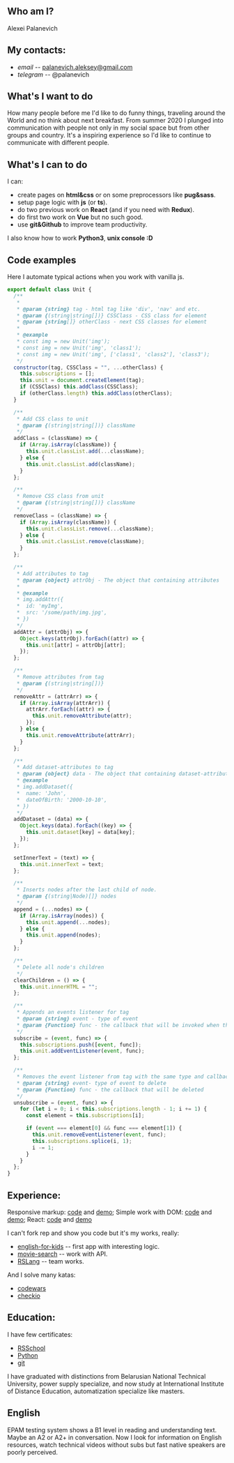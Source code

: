 ## Who am I?

Alexei Palanevich

## My contacts:

- _email_ -- palanevich.aleksey@gmail.com
- _telegram_ -- @palanevich

## What's I want to do

How many people before me I'd like to do funny things, traveling around the World and no think about next breakfast. From summer 2020 I plunged into communication with people not only in my social space but from other groups and country. It's a inspiring experience so I'd like to continue to communicate with different people.

## What's I can to do

I can:

- create pages on __html&css__ or on some preprocessors like __pug&sass__.
- setup page logic with __js__ (or __ts__).
- do two previous work on __React__ (and if you need with __Redux__).
- do first two work on __Vue__ but no such good.
- use __git&Github__ to improve team productivity.

I also know how to work __Python3__, __unix console :D__

## Code examples

Here I automate typical actions when you work with vanilla js.

```js
export default class Unit {
  /**
   *
   * @param {string} tag - html tag like 'div', 'nav' and etc.
   * @param {(string|string[])} CSSClass - CSS class for element
   * @param {string[]} otherClass - next CSS classes for element
   *
   * @example
   * const img = new Unit('img');
   * const img = new Unit('img', 'class1');
   * const img = new Unit('img', ['class1', 'class2'], 'class3');
   */
  constructor(tag, CSSClass = "", ...otherClass) {
    this.subscriptions = [];
    this.unit = document.createElement(tag);
    if (CSSClass) this.addClass(CSSClass);
    if (otherClass.length) this.addClass(otherClass);
  }

  /**
   * Add CSS class to unit
   * @param {(string|string[])} className
   */
  addClass = (className) => {
    if (Array.isArray(className)) {
      this.unit.classList.add(...className);
    } else {
      this.unit.classList.add(className);
    }
  };

  /**
   * Remove CSS class from unit
   * @param {(string|string[])} className
   */
  removeClass = (className) => {
    if (Array.isArray(className)) {
      this.unit.classList.remove(...className);
    } else {
      this.unit.classList.remove(className);
    }
  };

  /**
   * Add attributes to tag
   * @param {object} attrObj - The object that containing attributes
   *
   * @example
   * img.addAttr({
   *  id: 'myImg',
   *  src: '/some/path/img.jpg',
   * })
   */
  addAttr = (attrObj) => {
    Object.keys(attrObj).forEach((attr) => {
      this.unit[attr] = attrObj[attr];
    });
  };

  /**
   * Remove attributes from tag
   * @param {(string|string[])}
   */
  removeAttr = (attrArr) => {
    if (Array.isArray(attrArr)) {
      attrArr.forEach((attr) => {
        this.unit.removeAttribute(attr);
      });
    } else {
      this.unit.removeAttribute(attrArr);
    }
  };

  /**
   * Add dataset-attributes to tag
   * @param {object} data - The object that containing dataset-attributes
   * @example
   * img.addDataset({
   *  name: 'John',
   *  dateOfBirth: '2000-10-10',
   * })
   */
  addDataset = (data) => {
    Object.keys(data).forEach((key) => {
      this.unit.dataset[key] = data[key];
    });
  };

  setInnerText = (text) => {
    this.unit.innerText = text;
  };

  /**
   * Inserts nodes after the last child of node.
   * @param {(string|Node)[]} nodes
   */
  append = (...nodes) => {
    if (Array.isArray(nodes)) {
      this.unit.append(...nodes);
    } else {
      this.unit.append(nodes);
    }
  };

  /**
   * Delete all node's children
   */
  clearChildren = () => {
    this.unit.innerHTML = "";
  };

  /**
   * Appends an events listener for tag
   * @param {string} event - type of event
   * @param {Function} func - the callback that will be invoked when the event is dispatched
   */
  subscribe = (event, func) => {
    this.subscriptions.push([event, func]);
    this.unit.addEventListener(event, func);
  };

  /**
   * Removes the event listener from tag with the same type and callback.
   * @param {string} event- type of event to delete
   * @param {Function} func - the callback that will be deleted
   */
  unsubscribe = (event, func) => {
    for (let i = 0; i < this.subscriptions.length - 1; i += 1) {
      const element = this.subscriptions[i];

      if (event === element[0] && func === element[1]) {
        this.unit.removeEventListener(event, func);
        this.subscriptions.splice(i, 1);
        i -= 1;
      }
    }
  };
}
```

## Experience:

Responsive markup: [code](https://github.com/GolDOragon/singolo) and [demo](https://goldoragon.github.io/singolo/);
Simple work with DOM: [code](https://github.com/GolDOragon/virtual-keyboard) and [demo](https://goldoragon.github.io/virtual-keyboard/);
React: [code](https://github.com/GolDOragon/songbird) and [demo](https://goldoragon-songbird.netlify.app/)

I can't fork rep and show you code but it's my works, really:

- [english-for-kids](https://goldoragon-english-for-kids.netlify.app/) -- first app with interesting logic.
- [movie-search](https://goldoragon-movie-search.netlify.app/) -- work with API.
- [RSLang](https://rslang-team42-andreimedvedevsaratov.netlify.app/) -- team works.

And I solve many katas:

- [codewars](https://www.codewars.com/users/GolDOragon)
- [checkio](https://py.checkio.org/user/palanevich.aleksey/list/)

## Education:

I have few certificates:

- [RSSchool](https://app.rs.school/certificate/n4knovsx)
- [Python](https://stepik.org/course/67)
- [git](https://stepik.org/cert/229740)

I have graduated with distinctions from Belarusian National Technical University, power supply specialize, and now study at International Institute of Distance Education, automatization specialize like masters.

## English

EPAM testing system shows a B1 level in reading and understanding text. Maybe an A2 or A2+ in conversation. Now I look for information on English resources, watch technical videos without subs but fast native speakers are poorly perceived.
